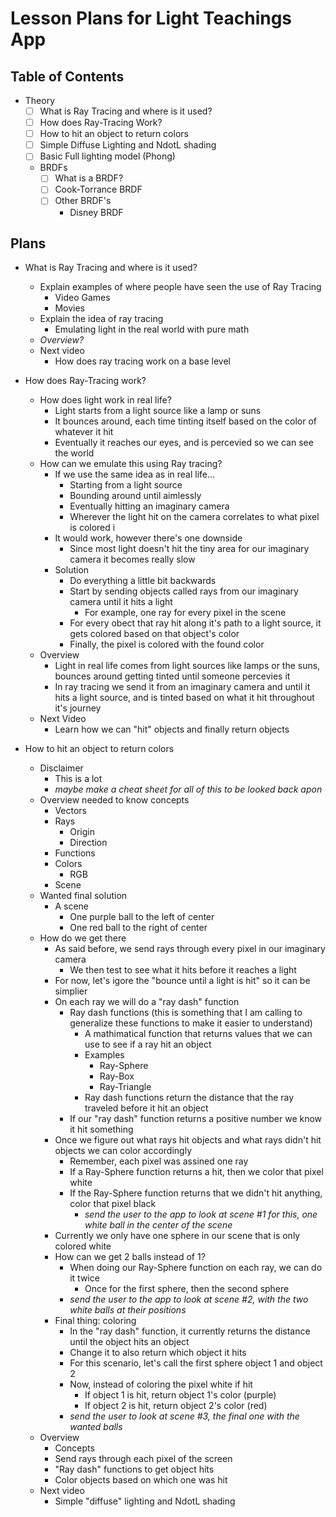 # Lesson Plans for Light Teachings App

## Table of Contents
- Theory
    - [ ] What is Ray Tracing and where is it used?
    - [ ] How does Ray-Tracing Work?
    - [ ] How to hit an object to return colors
    - [ ] Simple Diffuse Lighting and NdotL shading
    - [ ] Basic Full lighting model (Phong)
    - BRDFs
        - [ ] What is a BRDF?
        - [ ] Cook-Torrance BRDF
        - [ ] Other BRDF's
            - Disney BRDF

## Plans
- What is Ray Tracing and where is it used?
    - Explain examples of where people have seen the use of Ray Tracing
        - Video Games
        - Movies
    - Explain the idea of ray tracing
        - Emulating light in the real world with pure math
    - *Overview?*
    - Next video
        - How does ray tracing work on a base level


- How does Ray-Tracing work?
    - How does light work in real life?
        - Light starts from a light source like a lamp or suns
        - It bounces around, each time tinting itself based on the color of whatever it hit
        - Eventually it reaches our eyes, and is percevied so we can see the world
    - How can we emulate this using Ray tracing?
        - If we use the same idea as in real life...
            - Starting from a light source
            - Bounding around until aimlessly
            - Eventually hitting an imaginary camera
            - Wherever the light hit on the camera correlates to what pixel is colored i
        - It would work, however there's one downside
            - Since most light doesn't hit the tiny area for our imaginary camera it becomes really slow
        - Solution
            - Do everything a little bit backwards
            - Start by sending objects called rays from our imaginary camera until it hits a light
                - For example, one ray for every pixel in the scene
            - For every obect that ray hit along it's path to a light source, it gets colored based on that object's color
            - Finally, the pixel is colored with the found color
    - Overview
        - Light in real life comes from light sources like lamps or the suns, bounces around getting tinted until someone percevies it
        - In ray tracing we send it from an imaginary camera and until it hits a light source, and is tinted based on what it hit throughout it's journey
    - Next Video
        - Learn how we can "hit" objects and finally return objects


- How to hit an object to return colors
    - Disclaimer
        - This is a lot
        - *maybe make a cheat sheet for all of this to be looked back apon*
    - Overview needed to know concepts
        - Vectors
        - Rays
            - Origin
            - Direction
        - Functions
        - Colors
            - RGB
        - Scene
    - Wanted final solution
        - A scene
            - One purple ball to the left of center
            - One red ball to the right of center
    - How do we get there
        - As said before, we send rays through every pixel in our imaginary camera
            - We then test to see what it hits before it reaches a light
        - For now, let's igore the "bounce until a light is hit" so it can be simplier
        - On each ray we will do a "ray dash" function
            - Ray dash functions (this is something that I am calling to generalize these functions to make it easier to understand)
                - A mathimatical function that returns values that we can use to see if a ray hit an object
                - Examples
                    - Ray-Sphere
                    - Ray-Box
                    - Ray-Triangle
                - Ray dash functions return the distance that the ray traveled before it hit an object
            - If our "ray dash" function returns a positive number we know it hit something
        - Once we figure out what rays hit objects and what rays didn't hit objects we can color accordingly
            - Remember, each pixel was assined one ray 
            - If a Ray-Sphere function returns a hit, then we color that pixel white
            - If the Ray-Sphere function returns that we didn't hit anything, color that pixel black
                - *send the user to the app to look at scene #1 for this, one white ball in the center of the scene*
        - Currently we only have one sphere in our scene that is only colored white
        - How can we get 2 balls instead of 1?
            - When doing our Ray-Sphere function on each ray, we can do it twice
                - Once for the first sphere, then the second sphere
            - *send the user to the app to look at scene #2, with the two white balls at their positions*
        - Final thing: coloring
            - In the "ray dash" function, it currently returns the distance until the object hits an object
            - Change it to also return which object it hits 
            - For this scenario, let's call the first sphere object 1 and object 2
            - Now, instead of coloring the pixel white if hit
                - If object 1 is hit, return object 1's color (purple)
                - If object 2 is hit, return object 2's color (red)
            - *send the user to look at scene #3, the final one with the wanted balls*
    - Overview
        - Concepts
        - Send rays through each pixel of the screen
        - "Ray dash" functions to get object hits
        - Color objects based on which one was hit
    - Next video
        - Simple "diffuse" lighting and NdotL shading
